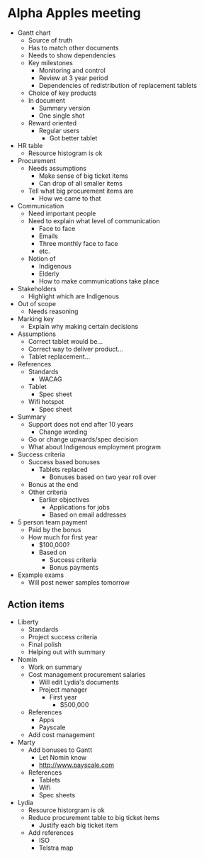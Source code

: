 # Alpha Apples meeting

- Gantt chart
	- Source of truth
	- Has to match other documents
	- Needs to show dependencies
	- Key milestones
		- Monitoring and control
		- Review at 3 year period
		- Dependencies of redistribution of replacement tablets
	- Choice of key products
	- In document
		- Summary version
		- One single shot
	- Reward oriented
		- Regular users
			- Got better tablet
- HR table
	- Resource histogram is ok
- Procurement
	- Needs assumptions
		- Make sense of big ticket items
		- Can drop of all smaller items
	- Tell what big procurement items are
		- How we came to that
- Communication
	- Need important people
	- Need to explain what level of communication
		- Face to face
		- Emails
		- Three monthly face to face
		- etc.
	- Notion of
		- Indigenous
		- Elderly
		- How to make communications take place
- Stakeholders
	- Highlight which are Indigenous
- Out of scope
	- Needs reasoning
- Marking key
	- Explain why making certain decisions
- Assumptions
	- Correct tablet would be...
	- Correct way to deliver product...
	- Tablet replacement...
- References
	- Standards
		- WACAG
	- Tablet
		- Spec sheet
	- Wifi hotspot
		- Spec sheet
- Summary
	- Support does not end after 10 years
		- Change wording
	- Go or change upwards/spec decision
	- What about Indigenous employment program
- Success criteria
	- Success based bonuses
		- Tablets replaced
			- Bonuses based on two year roll over
	- Bonus at the end
	- Other criteria
		- Earlier objectives
			- Applications for jobs
			- Based on email addresses
- 5 person team payment
	- Paid by the bonus
	- How much for first year
		- $100,000?
		- Based on
			- Success criteria
			- Bonus payments
- Example exams
	- Will post newer samples tomorrow

## Action items

- Liberty
	- Standards
	- Project success criteria
	- Final polish
	- Helping out with summary
- Nomin
	- Work on summary
	- Cost management procurement salaries
		- Will edit Lydia's documents
		- Project manager
			- First year
				- $500,000
	- References
		- Apps
		- Payscale
	- Add cost management
- Marty
	- Add bonuses to Gantt
		- Let Nomin know
		- http://www.payscale.com
	- References
		- Tablets
		- Wifi
		- Spec sheets
- Lydia
	- Resource historgram is ok
	- Reduce procurement table to big ticket items
		- Justify each big ticket item
	- Add references
		- ISO
		- Telstra map
